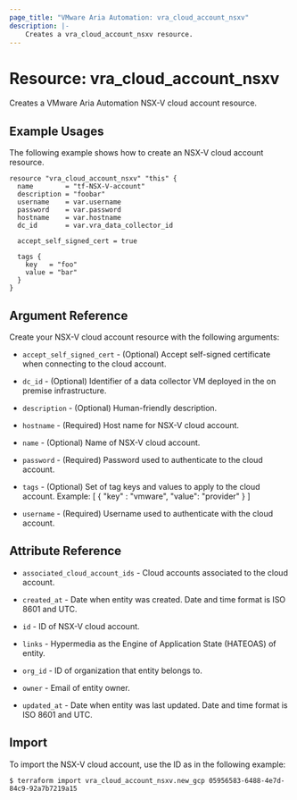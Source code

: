 ```yaml
---
page_title: "VMware Aria Automation: vra_cloud_account_nsxv"
description: |-
    Creates a vra_cloud_account_nsxv resource.
---
```


# Resource: vra_cloud_account_nsxv

Creates a VMware Aria Automation NSX-V cloud account resource.

## Example Usages

The following example shows how to create an NSX-V cloud account resource.

```hcl
resource "vra_cloud_account_nsxv" "this" {
  name        = "tf-NSX-V-account"
  description = "foobar"
  username    = var.username
  password    = var.password
  hostname    = var.hostname
  dc_id       = var.vra_data_collector_id

  accept_self_signed_cert = true

  tags {
    key   = "foo"
    value = "bar"
  }
}
```

## Argument Reference

Create your NSX-V cloud account resource with the following arguments:

* `accept_self_signed_cert` - (Optional) Accept self-signed certificate when connecting to the cloud account.

* `dc_id` - (Optional) Identifier of a data collector VM deployed in the on premise infrastructure.

* `description` - (Optional) Human-friendly description.

* `hostname` - (Required) Host name for NSX-V cloud account.

* `name` - (Optional) Name of NSX-V cloud account.

* `password` - (Required) Password used to authenticate to the cloud account.

* `tags` - (Optional) Set of tag keys and values to apply to the cloud account. Example: [ { "key" : "vmware", "value": "provider" } ]

* `username` - (Required) Username used to authenticate with the cloud account.

## Attribute Reference

* `associated_cloud_account_ids` - Cloud accounts associated to the cloud account.

* `created_at` - Date when entity was created. Date and time format is ISO 8601 and UTC.

* `id` - ID of NSX-V cloud account.

* `links` - Hypermedia as the Engine of Application State (HATEOAS) of entity.

* `org_id` - ID of organization that entity belongs to.

* `owner` - Email of entity owner.

* `updated_at` - Date when entity was last updated. Date and time format is ISO 8601 and UTC.

## Import

To import the NSX-V cloud account, use the ID as in the following example:

`$ terraform import vra_cloud_account_nsxv.new_gcp 05956583-6488-4e7d-84c9-92a7b7219a15`
